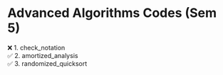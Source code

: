 # Advanced Algorithms Codes (Sem 5)

❌ 1. check_notation<br>
✅ 2. amortized_analysis<br>
✅ 3. randomized_quicksort<br>